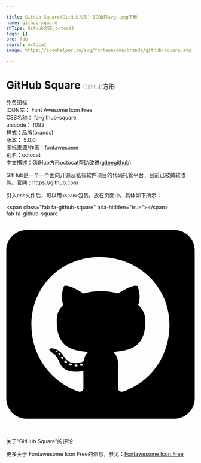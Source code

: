 ```yaml
---

title: GitHub Square(GitHub方形) ICON转svg、png下载
name: github-square
zhTips: GitHub方形,octocat
tags: []
pre: fab
search: octocat
image: https://iconhelper.cn/svg/fontawesome/brands/github-square.svg

---
```


# GitHub Square  <small style="font-size: 60%;font-weight: 100">GitHub方形</small>


<div class="detail-page">
<p>
<span><span class="badge-success badge">免费图标</span> </span>
<br/>
<span>
ICON库：
<span class="badge-secondary badge">Font Awesome Icon Free</span> 
</span>
<br/>
<span>
CSS名称：
<span class="badge-secondary badge">fa-github-square</span> 
</span>
<br/>
<span>
unicode：
<span class="badge-secondary badge">f092</span> 
<copy-btn content='f092' btn-title=""></copy-btn>
<copy-btn :content='String.fromCodePoint(parseInt("f092", 16))' btn-title="复制U"></copy-btn>
</span><br/><span>样式：<span class="badge-light badge">品牌(brands)</span></span>
<br/>
<span>
版本：
<span class="badge-secondary badge">5.0.0</span> 
</span>
<br/>
<span>图标来源/作者：<span class="badge-light badge">fontawesome</span></span> 
<br/>
<span>别名：<span class="badge-light badge">octocat</span></span><br/><span class="zh-detail">中文描述：<span class="badge-primary badge">GitHub方形</span><span class="badge-primary badge">octocat</span><span class="help-link"><span>帮助改进</span>(<a href="https://gitee.com/liuwave/icon-helper/edit/master/json/fontawesome/brands/github-square.json" target="_blank" rel="noopener noreferrer">gitee</a><a href="https://github.com/liuwave/icon-helper/edit/master/json/fontawesome/brands/github-square.json" target="_blank" rel="noopener noreferrer">github</a></span>)</span><br/>
</p>
</div><div class="description description alert alert-light">GitHub是一个一个面向开源及私有软件项目的代码托管平台，目前已被微软收购。官网：https://github.com</div>
<div class="alert alert-dark">
  <i class="fab fa-github-square fa-xs"></i>
  <i class="fab fa-github-square fa-sm"></i>
  <i class="fab fa-github-square fa-lg"></i>
  <i class="fab fa-github-square fa-2x"></i>
  <i class="fab fa-github-square fa-3x"></i>
  <i class="fab fa-github-square fa-5x"></i>
  <i class="fab fa-github-square fa-7x"></i>
</div>
<div>
  <p>引入css文件后，可以用<code>&lt;span&gt;</code>包裹，放在页面中。具体如下所示：    
  </p>
  <div class="alert alert-primary" style="font-size: 14px">
    &lt;span class="fab fa-github-square" aria-hidden="true"&gt;&lt;/span&gt;
    <copy-btn content='<span class="fab fa-github-square" aria-hidden="true"></span>'></copy-btn>
  </div>
  <div class="alert alert-secondary">
    <i class="fab fa-github-square"
    style="font-size: 24px"
    aria-hidden="true"></i> fab fa-github-square
    <copy-btn content="fab fa-github-square" btn-title="复制图标名称"></copy-btn>
  </div>
</div>
<div id="svg" class="svg-wrap">
<svg xmlns="http://www.w3.org/2000/svg" viewBox="0 0 448 512"><path d="M400 32H48C21.5 32 0 53.5 0 80v352c0 26.5 21.5 48 48 48h352c26.5 0 48-21.5 48-48V80c0-26.5-21.5-48-48-48zM277.3 415.7c-8.4 1.5-11.5-3.7-11.5-8 0-5.4.2-33 .2-55.3 0-15.6-5.2-25.5-11.3-30.7 37-4.1 76-9.2 76-73.1 0-18.2-6.5-27.3-17.1-39 1.7-4.3 7.4-22-1.7-45-13.9-4.3-45.7 17.9-45.7 17.9-13.2-3.7-27.5-5.6-41.6-5.6-14.1 0-28.4 1.9-41.6 5.6 0 0-31.8-22.2-45.7-17.9-9.1 22.9-3.5 40.6-1.7 45-10.6 11.7-15.6 20.8-15.6 39 0 63.6 37.3 69 74.3 73.1-4.8 4.3-9.1 11.7-10.6 22.3-9.5 4.3-33.8 11.7-48.3-13.9-9.1-15.8-25.5-17.1-25.5-17.1-16.2-.2-1.1 10.2-1.1 10.2 10.8 5 18.4 24.2 18.4 24.2 9.7 29.7 56.1 19.7 56.1 19.7 0 13.9.2 36.5.2 40.6 0 4.3-3 9.5-11.5 8-66-22.1-112.2-84.9-112.2-158.3 0-91.8 70.2-161.5 162-161.5S388 165.6 388 257.4c.1 73.4-44.7 136.3-110.7 158.3zm-98.1-61.1c-1.9.4-3.7-.4-3.9-1.7-.2-1.5 1.1-2.8 3-3.2 1.9-.2 3.7.6 3.9 1.9.3 1.3-1 2.6-3 3zm-9.5-.9c0 1.3-1.5 2.4-3.5 2.4-2.2.2-3.7-.9-3.7-2.4 0-1.3 1.5-2.4 3.5-2.4 1.9-.2 3.7.9 3.7 2.4zm-13.7-1.1c-.4 1.3-2.4 1.9-4.1 1.3-1.9-.4-3.2-1.9-2.8-3.2.4-1.3 2.4-1.9 4.1-1.5 2 .6 3.3 2.1 2.8 3.4zm-12.3-5.4c-.9 1.1-2.8.9-4.3-.6-1.5-1.3-1.9-3.2-.9-4.1.9-1.1 2.8-.9 4.3.6 1.3 1.3 1.8 3.3.9 4.1zm-9.1-9.1c-.9.6-2.6 0-3.7-1.5s-1.1-3.2 0-3.9c1.1-.9 2.8-.2 3.7 1.3 1.1 1.5 1.1 3.3 0 4.1zm-6.5-9.7c-.9.9-2.4.4-3.5-.6-1.1-1.3-1.3-2.8-.4-3.5.9-.9 2.4-.4 3.5.6 1.1 1.3 1.3 2.8.4 3.5zm-6.7-7.4c-.4.9-1.7 1.1-2.8.4-1.3-.6-1.9-1.7-1.5-2.6.4-.6 1.5-.9 2.8-.4 1.3.7 1.9 1.8 1.5 2.6z"/></svg>
</div>
<detail full-name='fa-github-square'></detail>

<Vssue title="关于“GitHub Square”的评论" >关于“GitHub Square”的评论</Vssue>
    
<div><p>更多关于  Fontawesome Icon Free的信息，参见：<a target="_blank" href="https://iconhelper.cn/fontawesome.html">Fontawesome Icon Free</a>
</p></div>
